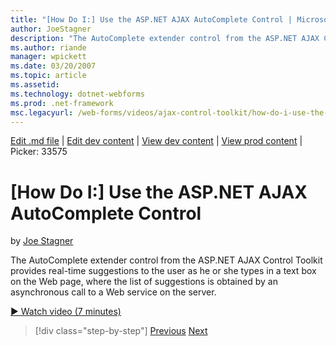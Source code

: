 ```yaml
---
title: "[How Do I:] Use the ASP.NET AJAX AutoComplete Control | Microsoft Docs"
author: JoeStagner
description: "The AutoComplete extender control from the ASP.NET AJAX Control Toolkit provides real-time suggestions to the user as he or she types in a text box on the We..."
ms.author: riande
manager: wpickett
ms.date: 03/20/2007
ms.topic: article
ms.assetid: 
ms.technology: dotnet-webforms
ms.prod: .net-framework
msc.legacyurl: /web-forms/videos/ajax-control-toolkit/how-do-i-use-the-aspnet-ajax-autocomplete-control
---
```

[Edit .md file](C:\Projects\msc\dev\Msc.Www\Web.ASP\App_Data\github\web-forms\videos\ajax-control-toolkit\how-do-i-use-the-aspnet-ajax-autocomplete-control.md) | [Edit dev content](http://www.aspdev.net/umbraco#/content/content/edit/26552) | [View dev content](http://docs.aspdev.net/tutorials/web-forms/videos/ajax-control-toolkit/how-do-i-use-the-aspnet-ajax-autocomplete-control.html) | [View prod content](http://www.asp.net/web-forms/videos/ajax-control-toolkit/how-do-i-use-the-aspnet-ajax-autocomplete-control) | Picker: 33575

[How Do I:] Use the ASP.NET AJAX AutoComplete Control
====================
by [Joe Stagner](https://github.com/JoeStagner)

The AutoComplete extender control from the ASP.NET AJAX Control Toolkit provides real-time suggestions to the user as he or she types in a text box on the Web page, where the list of suggestions is obtained by an asynchronous call to a Web service on the server.

[&#9654; Watch video (7 minutes)](https://channel9.msdn.com/Blogs/ASP-NET-Site-Videos/how-do-i-use-the-aspnet-ajax-autocomplete-control)

>[!div class="step-by-step"] [Previous](how-do-i-use-the-aspnet-ajax-slider-control.md) [Next](how-do-i-configure-the-aspnet-ajax-calendar-control.md)